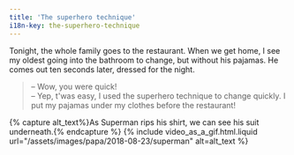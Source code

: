 ```yaml
---
title: 'The superhero technique'
i18n-key: the-superhero-technique
---
```


Tonight, the whole family goes to the restaurant. When we get home, I see my
oldest going into the bathroom to change, but without his pajamas. He comes out
ten seconds later, dressed for the night.

<!-- more -->

> – Wow, you were quick!  
> – Yep, t'was easy, I used the superhero technique to change quickly. I put my
> pajamas under my clothes before the restaurant!

{% capture alt_text%}As Superman rips his shirt, we can see his suit
underneath.{% endcapture %} {% include video_as_a_gif.html.liquid
url="/assets/images/papa/2018-08-23/superman"
alt=alt_text
%}
